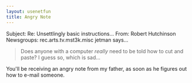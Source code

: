 ```yaml
---
layout: usenetfun
title: Angry Note
---
```


Subject: Re: Unsettlingly basic instructions... 
From: Robert Hutchinson 
Newsgroups: rec.arts.tv.mst3k.misc
jetman says...
>Does anyone with a computer _really_ need to be told how to cut 
>and paste? 
>I guess so, which is sad...

You'll be receiving an angry note from my father, as soon as he figures 
out how to e-mail someone.


   